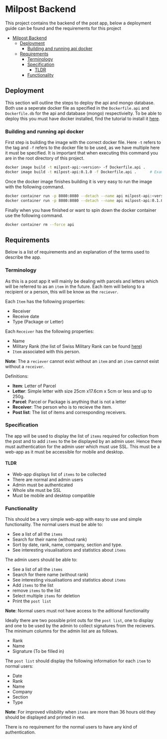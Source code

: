 
# Milpost Backend

This project contains the backend of the post app, below a deployment guide
can be found and the requirements for this project

- [Milpost Backend](#milpost-backend)
  - [Deployment](#deployment)
    - [Building and running api docker](#building-and-running-api-docker)
  - [Requirements](#requirements)
    - [Terminology](#terminology)
    - [Specification](#specification)
      - [TLDR](#tldr)
    - [Functionality](#functionality)

## Deployment

This section will outline the steps to deploy the api and mongo database. Both
use a seperate docker file as specified in the `Dockerfile.api` and
`Dockerfile.db` for the api and database (mongo) respectivielty. To be able to
deploy this you must have docker installed, find the tutorial to install it
[here](https://docs.docker.com/install/linux/docker-ce/debian/).

### Building and running api docker

First step is building the image with the correct docker file. Here `-t` refers
to the tag and `-f` refers to the docker file to be used, as we have multiple
here it must be specified. It is important that when executing this command you
are in the root directory of this project.

```bash
docker image build -t milpost-api:<version> -f Dockerfile.api .
docker image build -t milpost-api:0.1.0 -f Dockerfile.api .      # Example
```

Once the docker image finishes building it is very easy to run the image with
the following command.

``` bash
docker container run -p 8080:8080 --detach --name api milpost-api:<version>
docker container run -p 8080:8080 --detach --name api milpost-api:0.1.0      # Example
```

Finally when you have finished or want to spin down the docker container use
the following command.

``` bash
docker container rm --force api
```

## Requirements

Below is a list of requirements and an explanation of the terms used to
describe the app.

### Terminology

As this is a post app it will mainly be dealing with parcels and letters
which will be referred to as an `item` in the future. Each item will belong to
a recipient or a person, this will be know as the `reciever`.

Each `Item` has the following properties:

- Receiver
- Receive date
- Type (Package or Letter)

Each `Receiver` has the following properties:

- Name
- Military Rank (the list of Swiss Military Rank can be found [here](https://de.wikipedia.org/wiki/Grade_der_Schweizer_Armee))
- `Item` associated with this person.

**Note**: The a `reciever` cannot exist without an `item` and an `item` cannot exist without a `receiver`.

Definitions:

- **Item**: Letter of Parcel
- **Letter**: Simple letter with size 25cm x17.6cm x 5cm or less and up to 250g.
- **Parcel**: Parcel or Package is anything that is not a letter
- **Receiver**: The person who is to recieve the item.
- **Post list**: The list of items and corresponding receivers.

### Specification

The app will be used to display the list of `items` required for collection
from the post and to add `items` to the be displayed by an admin user. Hence
there must authentication for the admin user which must use SSL. This must be a
web-app as it must be accessible for mobile and desktop.

#### TLDR

- Web-app displays list of `items` to be collected
- There are normal and admin users
- Admin must be authenticated
- Whole site must be SSL
- Must be mobile and desktop compatible

### Functionality

This should be a very simple web-app with easy to use and simple functionality.
The normal users must be able to:

- See a list of all the `items`
- Search for their name (without rank)
- Sort by date, rank, name, company, section and type.
- See interesting visualisations and statistics about `items`

The admin users should be able to:

- See a list of all the `items`
- Search for there name (without rank)
- See interesting visualisations and statistics about `items`
- Add `items` to the list
- remove `items` to the list
- Select multiple `items` for deletion
- Print the `post list`

**Note**: Normal users must not have access to the aditional functionality

Ideally there are two possible print outs for the `post list`, one to display
and one to be used by the admin to collect signatures from the recievers. The
minimum columns for the admin list are as follows.

- Rank
- Name
- Signature (To be filled in)

The `post list` should display the following information for each `item` to normal users:

- Date
- Rank
- Name
- Company
- Section
- Type

**Note**: For improved vilisbility when `items` are more than 36 hours old they should
be displayed and printed in red.

There is no requirement for the normal users to have any kind of authentication.
